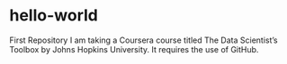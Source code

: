 # hello-world
First Repository
I am taking a Coursera course titled The Data Scientist’s Toolbox by Johns Hopkins University. It requires the use of GitHub.
